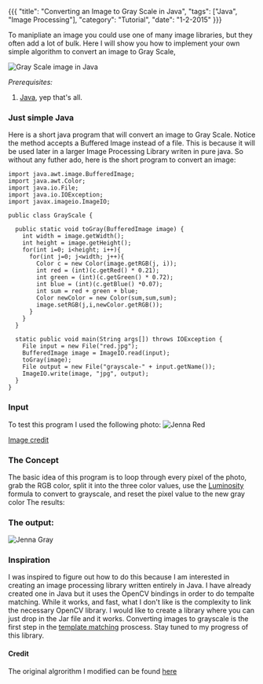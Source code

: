 {{{
  "title": "Converting an Image to Gray Scale in Java",
  "tags": ["Java", "Image Processing"],
  "category": "Tutorial",
  "date": "1-2-2015"
}}}

To manipliate an image you could use one of many image libraries, but they 
often add a lot of bulk. Here I will show you how to implement your own simple 
algorithm to convert an image to Gray Scale, <!--more-->

![Gray Scale image in Java](/post_imgs/GrayScaleJava/halfredjava.jpg)

*Prerequisites:*

1. [Java](http://www.oracle.com/technetwork/java/javase/downloads/index.html),
yep that's all.

### Just simple Java
Here is a short java program that will convert an image to Gray Scale. Notice
the method accepts a Buffered Image instead of a file. This is because it will
be used later in a larger Image Processing Library writen in pure java. So
without any futher ado, here is the short program to convert an image:

    import java.awt.image.BufferedImage;
    import java.awt.Color;
    import java.io.File;
    import java.io.IOException;
    import javax.imageio.ImageIO;

    public class GrayScale {

      public static void toGray(BufferedImage image) {
        int width = image.getWidth();
        int height = image.getHeight();
        for(int i=0; i<height; i++){
          for(int j=0; j<width; j++){
            Color c = new Color(image.getRGB(j, i));
            int red = (int)(c.getRed() * 0.21);
            int green = (int)(c.getGreen() * 0.72);
            int blue = (int)(c.getBlue() *0.07);
            int sum = red + green + blue;
            Color newColor = new Color(sum,sum,sum);
            image.setRGB(j,i,newColor.getRGB());
          }
        }
      }

      static public void main(String args[]) throws IOException {
        File input = new File("red.jpg");
        BufferedImage image = ImageIO.read(input);
        toGray(image);
        File output = new File("grayscale-" + input.getName());
        ImageIO.write(image, "jpg", output);
      }
    }

### Input
To test this program I used the following photo:
![Jenna Red](/post_imgs/GrayScaleJava/red.jpg)

[Image credit](https://www.flickr.com/photos/robnas/5525365684/)

### The Concept
The basic idea of this program is to loop through every pixel of the photo,
grab the RGB color, split it into the three color values, use the
[Luminosity](http://www.johndcook.com/blog/2009/08/24/algorithms-convert-color-grayscale/)
formula to convert to grayscale, and reset the pixel value to the new gray color
The results:

### The output:
![Jenna Gray](/post_imgs/GrayScaleJava/grayscale-red.jpg)

### Inspiration
I was inspired to figure out how to do this because I am interested in creating
an image processing library written entirely in Java. I have already created
one in Java but it uses the OpenCV bindings in order to do tempalte matching.
While it works, and fast, what I don't like is the complexity to link the
necessary OpenCV library. I would like to create a library where you can just
drop in the Jar file and it works. Converting images to grayscale is the first
step in the [template matching](http://docs.opencv.org/doc/tutorials/imgproc/histograms/template_matching/template_matching.html)
proscess. Stay tuned to my progress of this
library.

#### Credit
The original algrorithm I modified can be found [here](http://www.tutorialspoint.com/java_dip/grayscale_conversion.htm)

<div class="gplus">
<!-- Place this tag in your head or just before your close body tag. -->
<script type="text/javascript" src="https://apis.google.com/js/plusone.js"></script>

<!-- Place this tag where you want the widget to render. -->
<div class="g-post" data-href="https://plus.google.com/101579508735882012098/posts/aweETVUWufA"></div>
</div>
